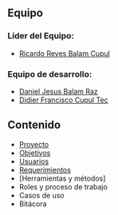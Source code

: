 ## Equipo

### Líder del Equipo:
* [Ricardo Reyes Balam Cupul](https://github.com/rhzx0r)

### Equipo de desarrollo:
* [Daniel Jesus Balam Raz](https://github.com/Ferjes123)
* [Didier Francisco Cupul Tec](https://github.com/DidierFranciscoCupulTec)

## Contenido

- [Proyecto](Documentacion/Proyecto.md)
- [Objetivos](Documentacion/Objetivos.md)
- [Usuarios](Documentacion/Usuarios.md)
- [Requerimientos](Documentacion/Requerimientos.md)
- [Herramientas y métodos]
- Roles y proceso de trabajo
- Casos de uso
- Bitácora